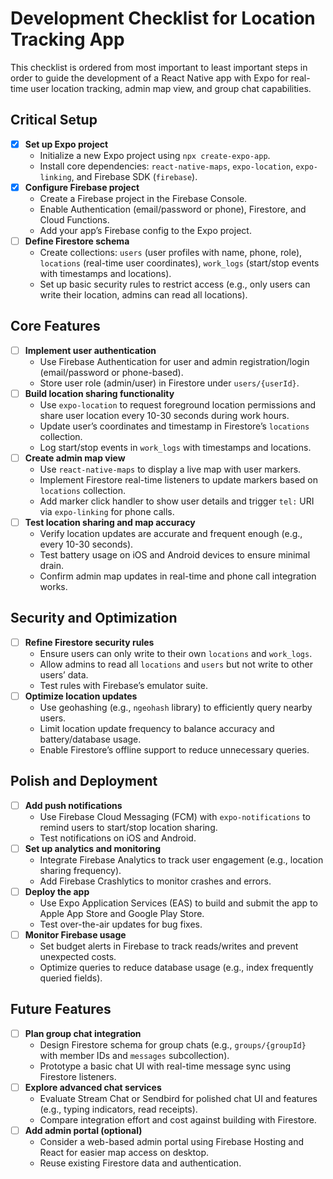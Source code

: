 # Development Checklist for Location Tracking App

This checklist is ordered from most important to least important steps in order to guide the development of a React Native app with Expo for real-time user location tracking, admin map view, and group chat capabilities.

## Critical Setup
- [X] **Set up Expo project**
  - Initialize a new Expo project using `npx create-expo-app`.
  - Install core dependencies: `react-native-maps`, `expo-location`, `expo-linking`, and Firebase SDK (`firebase`).
- [X] **Configure Firebase project**
  - Create a Firebase project in the Firebase Console.
  - Enable Authentication (email/password or phone), Firestore, and Cloud Functions.
  - Add your app’s Firebase config to the Expo project.
- [ ] **Define Firestore schema**
  - Create collections: `users` (user profiles with name, phone, role), `locations` (real-time user coordinates), `work_logs` (start/stop events with timestamps and locations).
  - Set up basic security rules to restrict access (e.g., only users can write their location, admins can read all locations).

## Core Features
- [ ] **Implement user authentication**
  - Use Firebase Authentication for user and admin registration/login (email/password or phone-based).
  - Store user role (admin/user) in Firestore under `users/{userId}`.
- [ ] **Build location sharing functionality**
  - Use `expo-location` to request foreground location permissions and share user location every 10-30 seconds during work hours.
  - Update user’s coordinates and timestamp in Firestore’s `locations` collection.
  - Log start/stop events in `work_logs` with timestamps and locations.
- [ ] **Create admin map view**
  - Use `react-native-maps` to display a live map with user markers.
  - Implement Firestore real-time listeners to update markers based on `locations` collection.
  - Add marker click handler to show user details and trigger `tel:` URI via `expo-linking` for phone calls.
- [ ] **Test location sharing and map accuracy**
  - Verify location updates are accurate and frequent enough (e.g., every 10-30 seconds).
  - Test battery usage on iOS and Android devices to ensure minimal drain.
  - Confirm admin map updates in real-time and phone call integration works.

## Security and Optimization
- [ ] **Refine Firestore security rules**
  - Ensure users can only write to their own `locations` and `work_logs`.
  - Allow admins to read all `locations` and `users` but not write to other users’ data.
  - Test rules with Firebase’s emulator suite.
- [ ] **Optimize location updates**
  - Use geohashing (e.g., `ngeohash` library) to efficiently query nearby users.
  - Limit location update frequency to balance accuracy and battery/database usage.
  - Enable Firestore’s offline support to reduce unnecessary queries.

## Polish and Deployment
- [ ] **Add push notifications**
  - Use Firebase Cloud Messaging (FCM) with `expo-notifications` to remind users to start/stop location sharing.
  - Test notifications on iOS and Android.
- [ ] **Set up analytics and monitoring**
  - Integrate Firebase Analytics to track user engagement (e.g., location sharing frequency).
  - Add Firebase Crashlytics to monitor crashes and errors.
- [ ] **Deploy the app**
  - Use Expo Application Services (EAS) to build and submit the app to Apple App Store and Google Play Store.
  - Test over-the-air updates for bug fixes.
- [ ] **Monitor Firebase usage**
  - Set budget alerts in Firebase to track reads/writes and prevent unexpected costs.
  - Optimize queries to reduce database usage (e.g., index frequently queried fields).

## Future Features
- [ ] **Plan group chat integration**
  - Design Firestore schema for group chats (e.g., `groups/{groupId}` with member IDs and `messages` subcollection).
  - Prototype a basic chat UI with real-time message sync using Firestore listeners.
- [ ] **Explore advanced chat services**
  - Evaluate Stream Chat or Sendbird for polished chat UI and features (e.g., typing indicators, read receipts).
  - Compare integration effort and cost against building with Firestore.
- [ ] **Add admin portal (optional)**
  - Consider a web-based admin portal using Firebase Hosting and React for easier map access on desktop.
  - Reuse existing Firestore data and authentication.